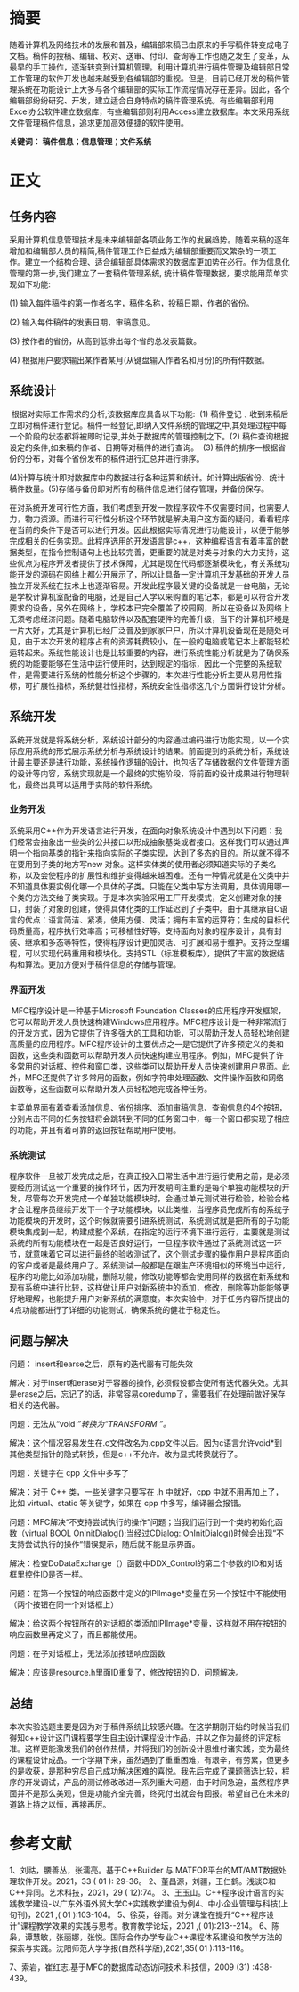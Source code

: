 # 摘要

​	随着计算机及网络技术的发展和普及，编辑部来稿已由原来的手写稿件转变成电子文档。稿件的投稿、编辑、校对、送审、付印、查询等工作也随之发生了变革，从最早的手工操作，逐渐转变到计算机管理。利用计算机进行稿件管理及编辑部日常工作管理的软件开发也越来越受到各编辑部的重视。但是，目前已经开发的稿件管理系统在功能设计上大多与各个编辑部的实际工作流程情况存在差异。因此，各个编辑部纷纷研究、开发，建立适合自身特点的稿件管理系统。有些编辑部利用Excel办公软件建立数据库，有些编辑部则利用Access建立数据库。本文采用系统文件管理稿件信息，追求更加高效便捷的软件使用。

**关键词： 稿件信息；信息管理；文件系统**

# 正文

## 任务内容

采用计算机信息管理技术是未来编辑部各项业务工作的发展趋势。随着来稿的逐年增加和编辑部人员的精简,稿件管理工作日益成为编辑部重要而又繁杂的一项工作。建立一个结构合理、适合编辑部具体需求的数据库更加势在必行。作为信息化管理的第一步,我们建立了一套稿件管理系统, 统计稿件管理数据，要求能用菜单实现如下功能: 

(1) 输入每件稿件的第一作者名字，稿件名称，投稿日期，作者的省份。 

(2) 输入每件稿件的发表日期，审稿意见。

(3) 按作者的省份，从高到低排出每个省的总发表篇数。 

(4) 根据用户要求输出某作者某月(从键盘输入作者名和月份)的所有件数据。 

## 系统设计

​	根据对实际工作需求的分析,该数据库应具备以下功能:
​	(1) 稿件登记﹑收到来稿后立即对稿件进行登记。稿件一经登记,即纳入文件系统的管理之中,其处理过程中每一个阶段的状态都将被即时记录,并处于数据库的管理控制之下。
​	(2) 稿件查询根据设定的条件,如来稿的作者、日期等对稿件的进行查询。
​	(3) 稿件的排序―根据省份的分布，对每个省份发布的稿件进行汇总并进行排序。

​	(4)计算与统计即对数据库中的数据进行各种运算和统计。如计算出版省份、统计稿件数量。
​	(5)存储与备份即对所有的稿件信息进行储存管理，并备份保存。

​	在对系统开发可行性方面，我们考虑到开发一款程序软件不仅需要时间，也需要人力，物力资源。而进行可行性分析这个环节就是解决用户这方面的疑问，看看程序在当前的条件下是否可以进行开发。因此根据实际情况进行功能设计，以便于能够完成相关的任务实现。此程序选用的开发语言是c++，这种编程语言有着丰富的数据类型，在指令控制语句上也比较完善，更重要的就是对类与对象的大力支持，这些优点为程序开发者提供了技术保障，尤其是现在代码都逐渐模块化，有关系统功能开发的源码在网络上都公开展示了，所以让具备一定计算机开发基础的开发人员独立开发系统在技术上也逐渐容易。开发此程序最关键的设备就是一台电脑，无论是学校计算机室配备的电脑，还是自己入学以来购置的笔记本，都是可以符合开发要求的设备，另外在网络上，学校本已完全覆盖了校园网，所以在设备以及网络上无须考虑经济问题。随着电脑软件以及配套硬件的完善升级，当下的计算机环境是一片大好，尤其是计算机已经广泛普及到家家户户，所以计算机设备现在是随处可见，由于本次开发的程序占有的资源耗费较小，在一般的电脑或笔记本上都能轻松运转起来。系统性能设计也是比较重要的内容，进行系统性能分析就是为了确保系统的功能要能够在生活中运行使用时，达到规定的指标，因此一个完整的系统软件，是需要进行系统的性能分析这个步骤的。本次进行性能分析主要从易用性指标，可扩展性指标，系统健壮性指标，系统安全性指标这几个方面讲行设计分析。

## 系统开发

​	系统开发就是将系统分析，系统设计部分的内容通过编码进行功能实现，以一个实际应用系统的形式展示系统分析与系统设计的结果。前面提到的系统分析，系统设计最主要还是进行功能，系统操作逻辑的设计，也包括了存储数据的文件管理方面的设计等内容，系统实现就是一个最终的实施阶段，将前面的设计成果进行物理转化，最终出具可以运用于实际的软件系统。

### 业务开发

​	系统采用C++作为开发语言进行开发，在面向对象系统设计中遇到以下问题：我们经常会抽象出一些类的公共接口以形成抽象基类或者接口。这样我们可以通过声明一个指向基类的指针来指向实际的子类实现，达到了多态的目的。所以就不得不在要用到子类的地方写new 对象。这样实体类的使用者必须知道实际的子类名称，以及会使程序的扩展性和维护变得越来越困难。还有一种情况就是在父类中并不知道具体要实例化哪一个具体的子类。只能在父类中写方法调用，具体调用哪一个类的方法交给子类实现。于是本次实验采用工厂开发模式，定义创建对象的接口，封装了对象的创建，使得具体化类的工作延迟到了子类中。由于其继承自C语言的优点：语言简洁、紧凑，使用方便、灵活；拥有丰富的运算符；生成的目标代码质量高，程序执行效率高；可移植性好等。支持面向对象的程序设计，具有封装、继承和多态等特性，使得程序设计更加灵活、可扩展和易于维护。支持泛型编程，可以实现代码重用和模块化。支持STL（标准模板库），提供了丰富的数据结构和算法。更加方便对于稿件信息的存储与管理。

### 界面开发

​	MFC程序设计是一种基于Microsoft Foundation Classes的应用程序开发框架，它可以帮助开发人员快速构建Windows应用程序。MFC程序设计是一种非常流行的开发方式，因为它提供了许多强大的工具和功能，可以帮助开发人员轻松地创建高质量的应用程序。MFC程序设计的主要优点之一是它提供了许多预定义的类和函数，这些类和函数可以帮助开发人员快速构建应用程序。例如，MFC提供了许多常用的对话框、控件和窗口类，这些类可以帮助开发人员快速创建用户界面。此外，MFC还提供了许多常用的函数，例如字符串处理函数、文件操作函数和网络函数等，这些函数可以帮助开发人员轻松地完成各种任务。

​	主菜单界面有着查看添加信息、省份排序、添加审稿信息、查询信息的4个按钮，分别点击不同的任务按钮将会跳转到不同的任务窗口中，每一个窗口都实现了相应的功能，并且有着可靠的返回按钮帮助用户使用。

### 系统测试

​	程序软件一旦被开发完成之后，在真正投入日常生活中进行运行使用之前，是必须要经历测试这一个重要的操作环节，因为开发期间注重的是每个单独功能模块的开发，尽管每次开发完成一个单独功能模块时，会通过单元测试进行检验，检验合格才会让程序员继续开发下一个子功能模块，以此类推，当程序员完成所有的系统子功能模块的开发时，这个时候就需要引进系统测试，系统测试就是把所有的子功能模块集成到一起，构建成整个系统，在指定的运行环境下进行运行，主要就是测试系统的所有功能模块在一起是否良好运行，一旦程序软件通过了系统测试这一环节，就意味着它可以进行最终的验收测试了，这个测试步骤的操作用户是程序面向的客户或者是最终用户了。系统测试一般都是在跟生产环境相似的环境当中运行，程序的功能比如添加功能，删除功能，修改功能等都会使用同样的数据在新系统和现有系统中进行比较，这样做让用户对新系统中的添加，修改，删除等功能能够更好地理解，也能提升用户对新系统的满意度。本次实验中，对于任务内容所提出的4点功能都进行了详细的功能测试，确保系统的健壮于稳定性。



## 问题与解决

问题： insert和earse之后，原有的迭代器有可能失效

解决：对于insert和erase对于容器的操作, 必须假设都会使所有迭代器失效。尤其是erase之后，忘记了的话，非常容易coredump了，需要我们在处理前做好保存相关的迭代器。

问题：无法从“void *”转换为“TRANSFORM ”。*

解决：这个情况容易发生在.c文件改名为.cpp文件以后。因为c语言允许void*到其他类型指针的隐式转换，但是c++不允许。改为显式转换就行了。

问题：关键字在 cpp 文件中多写了

解决：对于 C++ 类，一些关键字只要写在 .h 中就好，cpp 中就不用再加上了，比如 virtual、static 等关键字，如果在 cpp 中多写，编译器会报错。

问题：MFC解决“不支持尝试执行的操作”问题；当我们运行到一个类的初始化函数（virtual BOOL OnInitDialog();当经过CDialog::OnInitDialog()时候会出现“不支持尝试执行的操作”错误提示，随后就不能显示界面。

解决：检查DoDataExchange（）函数中DDX_Control的第二个参数的ID和对话框里控件ID是否一样。

问题：在第一个按钮的响应函数中定义的IPlImage*变量在另一个按钮中不能使用（两个按钮在同一个对话框上）

解决：给这两个按钮所在的对话框的类添加IPlImage*变量，这样就不用在按钮的响应函数里再定义了，而且都能使用。

问题：在子对话框上，无法添加按钮响应函数

解决：应该是resource.h里面ID重复了，修改按钮的ID，问题解决。

## 总结

​	本次实验选题主要是因为对于稿件系统比较感兴趣。在这学期刚开始的时候当我们得知c++设计这门课程要学生自主设计课程设计作品，并以之作为最终的评定标准。这样更能激发我们的创作热情，并将我们的创新设计思维付诸实践，变为最终的课程设计成品。一个学期下来，虽然遇到了重重困难，有艰辛，有劳累，但更多的是收获，是那种穷尽自己成功解决困难的喜悦。我先后完成了课题筛选比较，程序的开发调试，产品的测试修改改进一系列重大问题，由于时间急迫，虽然程序界面并不是那么美观，但是功能齐全完善，终究付出就会有回报。希望自己在未来的道路上持之以恒，再接再厉。

# 参考文献

1、刘祜，腰善丛，张濡亮。基于C++Builder 与 MATFOR平台的MT/AMT数据处理软件开发。2021，33 ( 01 ): 29-36。
2、董昌源，刘疆，王仁鹤。浅谈C和C++异同。艺术科技，2021，29 ( 12):74。
3、王玉山。C++程序设计语言的实践教学建设-以广东外语外贸大学C+实践教学建设为例4、中小企业管理与科技(上旬刊)，2021 ,( 01 ):103-104。
5、徐英，谷雨。对分课堂在提升“C++程序设计”课程教学效果的实践与思考。教育教学论坛，2021 ,( 01):213--214。
6、陈枭，谭慧敏，张丽娜，张悦。国际合作办学专业C++课程体系建设和教学方法的探索与实践。沈阳师范大学学报(自然科学版),2021,35( 01 ):113-116。

7、索岩，崔红志.基于MFC的数据库动态访问技术.科技信，2009 (31) :438-439。